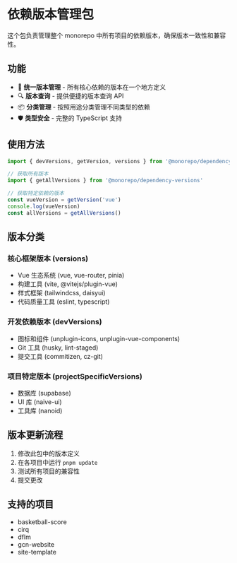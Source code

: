 # 依赖版本管理包

这个包负责管理整个 monorepo 中所有项目的依赖版本，确保版本一致性和兼容性。

## 功能

- 🎯 **统一版本管理** - 所有核心依赖的版本在一个地方定义
- 🔍 **版本查询** - 提供便捷的版本查询 API
- 📦 **分类管理** - 按照用途分类管理不同类型的依赖
- 🛡️ **类型安全** - 完整的 TypeScript 支持

## 使用方法

```javascript
import { devVersions, getVersion, versions } from '@monorepo/dependency-versions' // "^3.5.16"

// 获取所有版本
import { getAllVersions } from '@monorepo/dependency-versions'

// 获取特定依赖的版本
const vueVersion = getVersion('vue')
console.log(vueVersion)
const allVersions = getAllVersions()
```

## 版本分类

### 核心框架版本 (versions)

- Vue 生态系统 (vue, vue-router, pinia)
- 构建工具 (vite, @vitejs/plugin-vue)
- 样式框架 (tailwindcss, daisyui)
- 代码质量工具 (eslint, typescript)

### 开发依赖版本 (devVersions)

- 图标和组件 (unplugin-icons, unplugin-vue-components)
- Git 工具 (husky, lint-staged)
- 提交工具 (commitizen, cz-git)

### 项目特定版本 (projectSpecificVersions)

- 数据库 (supabase)
- UI 库 (naive-ui)
- 工具库 (nanoid)

## 版本更新流程

1. 修改此包中的版本定义
2. 在各项目中运行 `pnpm update`
3. 测试所有项目的兼容性
4. 提交更改

## 支持的项目

- basketball-score
- cirq
- dflm
- gcn-website
- site-template
